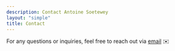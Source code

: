 ```yaml
---
description: Contact Antoine Soetewey
layout: "simple"
title: Contact
---
```


For any questions or inquiries, feel free to reach out via [email](mailto:antoine.soetewey@uclouvain.be) :envelope:
